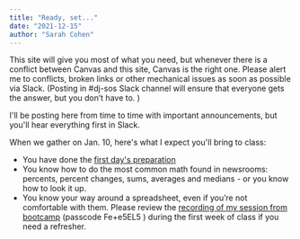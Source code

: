 ```yaml
---
title: "Ready, set..."
date: "2021-12-15"
author: "Sarah Cohen"
--- 
```


This site will give you most of what you need, but whenever there is a conflict between Canvas and this site, Canvas is the right one. Please alert me to conflicts, broken links or other mechanical issues as soon as possible via Slack. (Posting in #dj-sos Slack channel will ensure that everyone gets the answer, but you don’t have to. )


I'll be posting here from time to time with important announcements, but you'll hear everything first in Slack. 

When we gather on Jan. 10, here's what I expect you'll bring to class: 

* You have done the [first day's preparation](/weeks/week01-1/)
* You know how to do the most common math found in newsrooms: percents, percent changes, sums, averages and medians - or you know how to look it up.
* You know your way around a spreadsheet, even if you’re not comfortable with them. Please review the [recording of my session from bootcamp](https://asu.zoom.us/rec/share/ScAhVxJe0Wd6E0D5j06K4BOe9RgI7RVMRvjZG98cSfcjUj7qngkWnta9Tocubw0w.yfem_P_WkY2iyBjQ) (passcode Fe+e5EL5 ) during the first week of class if you need a refresher.  


